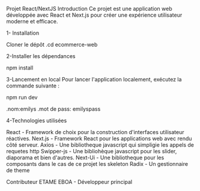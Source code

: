 Projet React/NextJS
Introduction
Ce projet est une application web développée avec React et Next.js pour créer une expérience utilisateur moderne et efficace.

1- Installation

Cloner le dépôt
 .cd ecommerce-web


2-Installer les dépendances

npm install

3-Lancement en local
Pour lancer l'application localement, exécutez la commande suivante :

npm run dev


.nom:emilys
.mot de pass: emilyspass

4-Technologies utilisées

React - Framework de choix pour la construction d'interfaces utilisateur réactives.
Next.js - Framework React pour les applications web avec rendu côté serveur.
Axios - Une bibliotheque javascript qui simpligie les appels de requetes http
Swipper-js - Une bibliohèque javascript pour les slider, diaporama et bien d'autres.
Next-Ui - Une bibliotheque pour les composants dans le cas de ce projet les skeleton
Radix - Un gestionnaire de theme


Contributeur
ETAME EBOA - Développeur principal